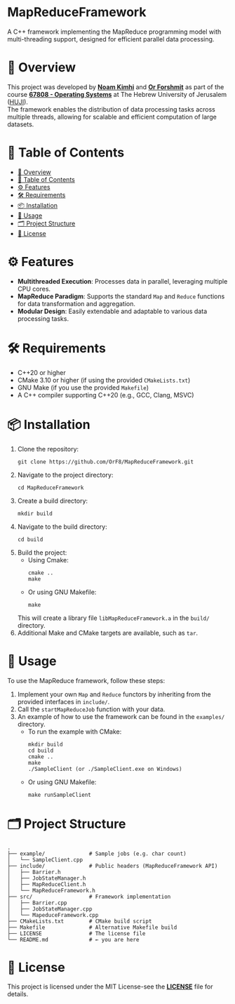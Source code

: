 # MapReduceFramework
A C++ framework implementing the MapReduce programming model with multi-threading support,
designed for efficient parallel data processing.

# 📘 Overview
This project was developed by [**Noam Kimhi**](https://github.com/noam-kimhi) and [**Or Forshmit**](https://github.com/OrF8) as part of the course
[**67808 - Operating Systems**](https://shnaton.huji.ac.il/index.php/NewSyl/67808/2/2025/) at
The Hebrew University of Jerusalem ([HUJI](https://en.huji.ac.il/)).\
The framework enables the distribution of data processing tasks across multiple threads,
allowing for scalable and efficient computation of large datasets.

# 🧾 Table of Contents
- [📘 Overview](https://github.com/OrF8/MapReduceFramework?tab=readme-ov-file#-Overview)
- [🧾 Table of Contents](https://github.com/OrF8/MapReduceFramework?tab=readme-ov-file#-Table-of-Contents)
- [⚙️ Features](https://github.com/OrF8/MapReduceFramework?tab=readme-ov-file#%EF%B8%8F-features)
- [🛠️ Requirements](https://github.com/OrF8/MapReduceFramework?tab=readme-ov-file#%EF%B8%8F-requirements)
- [📦 Installation](https://github.com/OrF8/MapReduceFramework?tab=readme-ov-file#-installation)
- [🚀 Usage](https://github.com/OrF8/MapReduceFramework?tab=readme-ov-file#-usage)
- [🗂️ Project Structure](https://github.com/OrF8/MapReduceFramework?tab=readme-ov-file#%EF%B8%8F-project-structure)
- [📄 License](https://github.com/OrF8/MapReduceFramework?tab=readme-ov-file#-license)

# ⚙️ Features
- **Multithreaded Execution**: Processes data in parallel, leveraging multiple CPU cores.
- **MapReduce Paradigm**: Supports the standard `Map` and `Reduce` functions for data transformation and aggregation.
- **Modular Design**: Easily extendable and adaptable to various data processing tasks.

# 🛠️ Requirements
- C++20 or higher
- CMake 3.10 or higher (if using the provided `CMakeLists.txt`)
- GNU Make (if you use the provided `Makefile`)
- A C++ compiler supporting C++20 (e.g., GCC, Clang, MSVC)

# 📦 Installation
1. Clone the repository:
    ```
    git clone https://github.com/OrF8/MapReduceFramework.git
   ```
2. Navigate to the project directory:
   ```
   cd MapReduceFramework
   ```
3. Create a build directory:
    ```
    mkdir build
    ```
4. Navigate to the build directory:
    ```
    cd build
    ```
5. Build the project:
   - Using Cmake:
     ```
     cmake ..
     make
     ```
   - Or using GNU Makefile:
     ```
     make
     ```
   This will create a library file `libMapReduceFramework.a` in the `build/` directory.
6. Additional Make and CMake targets are available, such as `tar`.

# 🚀 Usage
To use the MapReduce framework, follow these steps:
1. Implement your own `Map` and `Reduce` functors by inheriting from the provided interfaces in `include/`.
2. Call the `startMapReduceJob` function with your data.
3. An example of how to use the framework can be found in the `examples/` directory.
   - To run the example with CMake:
     ```
     mkdir build
     cd build
     cmake ..
     make
     ./SampleClient (or ./SampleClient.exe on Windows)
     ```
   - Or using GNU Makefile:
     ```
     make runSampleClient
     ```
     
# 🗂️ Project Structure
  ```
  .
  ├── example/              # Sample jobs (e.g. char count)
  │   └── SampleClient.cpp
  ├── include/              # Public headers (MapReduceFramework API)
  │   ├── Barrier.h
  │   ├── JobStateManager.h
  │   ├── MapReduceClient.h
  │   └── MapReduceFramework.h
  ├── src/                  # Framework implementation
  │   ├── Barrier.cpp
  │   ├── JobStateManager.cpp
  │   └── MapeduceFramework.cpp
  ├── CMakeLists.txt        # CMake build script
  ├── Makefile              # Alternative Makefile build
  ├── LICENSE               # The license file
  └── README.md             # ← you are here
  ```

# 📄 License
This project is licensed under the MIT License-see the [**LICENSE**](https://github.com/OrF8/MapReduceFramework/blob/main/LICENSE) file for details.
